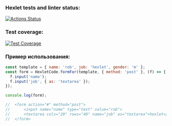 ### Hexlet tests and linter status:
[![Actions Status](https://github.com/artreikan/typescript-developer-project-81/actions/workflows/hexlet-check.yml/badge.svg)](https://github.com/artreikan/typescript-developer-project-81/actions)

### Test coverage:
[![Test Coverage](https://api.codeclimate.com/v1/badges/672488b3c98b418b6b92/test_coverage)](https://codeclimate.com/github/artreikan/typescript-developer-project-81/test_coverage)

### Пример использования:

```javascript
const template = { name: 'rob', job: 'hexlet', gender: 'm' };
const form = HexletCode.formFor(template, { method: 'post' }, (f) => {
  f.input('name');
  f.input('job', { as: 'textarea' });
});

console.log(form);

//  <form action="#" method="post">
//      <input name="name" type="text" value="rob">
//      <textarea cols="20" rows="40" name="job" as="textarea">hexlet</textarea>
//  </form>
```
